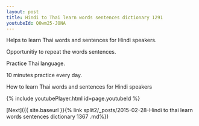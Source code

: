 ```yaml
---
layout: post
title: Hindi to Thai learn words sentences dictionary 1291 
youtubeId: Q0wm25-JONA
---
```

 
 
Helps to learn Thai words and sentences for Hindi speakers.

Opportunitiy to repeat the words sentences. 

Practice Thai language. 
 
10 minutes practice every day. 
 
How to learn Thai words and sentences for Hindi speakers 
 
{% include youtubePlayer.html id=page.youtubeId %}
 
 
[Next]({{ site.baseurl }}{% link  split2/_posts/2015-02-28-Hindi to thai learn words sentences dictionary 1367 .md%})
 
